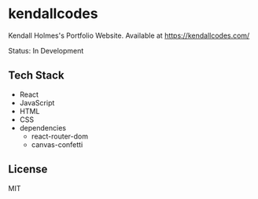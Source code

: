 # kendallcodes
Kendall Holmes's Portfolio Website.
Available at https://kendallcodes.com/

Status: In Development

## Tech Stack
* React
* JavaScript
* HTML
* CSS
* dependencies
    * react-router-dom
    * canvas-confetti

## License
MIT
